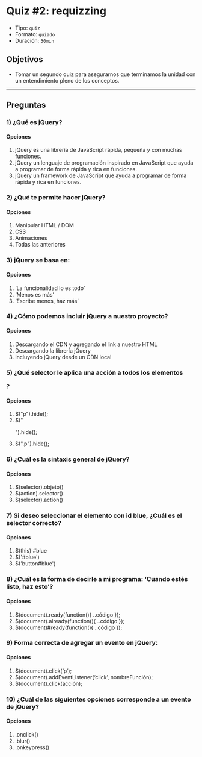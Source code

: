 # Quiz #2: requizzing

- Tipo: `quiz`
- Formato: `guiado`
- Duración: `30min`

## Objetivos

- Tomar un segundo quiz para asegurarnos que terminamos la unidad con un
  entendimiento pleno de los conceptos.

***

## Preguntas

### 1) ¿Qué es jQuery?

#### Opciones

1. jQuery es una librería de JavaScript rápida, pequeña y con muchas funciones.
2. jQuery un lenguaje de programación inspirado en JavaScript que ayuda a programar de forma rápida y rica en funciones.
3. jQuery un framework de JavaScript que ayuda a programar de forma rápida y rica en funciones.

<solution style="display:none;">1</solution>

### 2) ¿Qué te permite hacer jQuery?

#### Opciones

1. Manipular HTML / DOM
2. CSS
3. Animaciones
4. Todas las anteriores

<solution style="display:none;">4</solution>

### 3) jQuery se basa en:

#### Opciones

1. ‘La funcionalidad lo es todo’
2. ‘Menos es más’
3. ‘Escribe menos, haz más’

<solution style="display:none;">3</solution>

### 4) ¿Cómo podemos incluir jQuery a nuestro proyecto?

#### Opciones

1. Descargando el CDN y agregando el link a nuestro HTML
2. Descargando la librería jQuery
3. Incluyendo jQuery desde un CDN local

<solution style="display:none;">2</solution>

### 5) ¿Qué selector le aplica una acción a todos los elementos <p>?

#### Opciones

1. $("p").hide();
2. $("<p>").hide();
3. $(".p").hide();

<solution style="display:none;">1</solution>

### 6) ¿Cuál es la sintaxis general de jQuery?

#### Opciones

1. $(selector).objeto()
2. $(action).selector()
3. $(selector).action()

<solution style="display:none;">3</solution>

### 7) Si deseo seleccionar el elemento con id blue, ¿Cuál es el selector correcto?

#### Opciones

1. $(this)·#blue
2. $('#blue')
3. $('button#blue')

<solution style="display:none;">2</solution>

### 8) ¿Cuál es la forma de decirle a mi programa: ‘Cuando estés listo, haz esto’?

#### Opciones

1. $(document).ready(function(){ ..código });
2. $(document).already(function(){ ..código });
3. $(document)#ready(function(){ ..código });

<solution style="display:none;">1</solution>

### 9) Forma correcta de agregar un evento en jQuery:

#### Opciones

1. $(document).click(‘p’);
2. $(document).addEventListener(‘click’, nombreFunción);
3. $(document).click(acción);

<solution style="display:none;">3</solution>

### 10) ¿Cuál de las siguientes opciones corresponde a un evento de jQuery?

#### Opciones

1. .onclick()
2. .blur()
3. .onkeypress()

<solution style="display:none;">2</solution>
